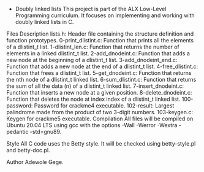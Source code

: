  - Doubly linked lists
This project is part of the ALX Low-Level Programming curriculum. It focuses on implementing and working with doubly linked lists in C.

Files Description
lists.h: Header file containing the structure definition and function prototypes.
0-print_dlistint.c: Function that prints all the elements of a dlistint_t list.
1-dlistint_len.c: Function that returns the number of elements in a linked dlistint_t list.
2-add_dnodeint.c: Function that adds a new node at the beginning of a dlistint_t list.
3-add_dnodeint_end.c: Function that adds a new node at the end of a dlistint_t list.
4-free_dlistint.c: Function that frees a dlistint_t list.
5-get_dnodeint.c: Function that returns the nth node of a dlistint_t linked list.
6-sum_dlistint.c: Function that returns the sum of all the data (n) of a dlistint_t linked list.
7-insert_dnodeint.c: Function that inserts a new node at a given position.
8-delete_dnodeint.c: Function that deletes the node at index index of a dlistint_t linked list.
100-password: Password for crackme4 executable.
102-result: Largest palindrome made from the product of two 3-digit numbers.
103-keygen.c: Keygen for crackme5 executable.
Compilation
All files will be compiled on Ubuntu 20.04 LTS using gcc with the options -Wall -Werror -Wextra -pedantic -std=gnu89.

Style
All C code uses the Betty style. It will be checked using betty-style.pl and betty-doc.pl.

Author
Adewole Gege.
